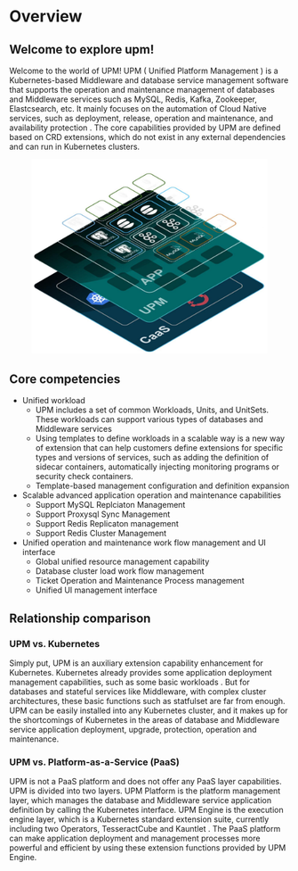 # Overview

## Welcome to explore **upm**!

Welcome to the world of UPM! UPM ( Unified Platform Management ) is a Kubernetes-based Middleware and database service management software that supports the operation and maintenance management of databases and Middleware services such as MySQL, Redis, Kafka, Zookeeper, Elastcsearch, etc. It mainly focuses on the automation of Cloud Native services, such as deployment, release, operation and maintenance, and availability protection . The core capabilities provided by UPM are defined based on CRD extensions, which do not exist in any external dependencies and can run in Kubernetes clusters.&#x20;

<figure><img src=".gitbook/assets/image (5).png" alt=""><figcaption></figcaption></figure>

## Core competencies

* Unified workload
  * UPM includes a set of common Workloads, Units, and UnitSets. These workloads can support various types of databases and Middleware services
  * Using templates to define workloads in a scalable way is a new way of extension that can help customers define extensions for specific types and versions of services, such as adding the definition of sidecar containers, automatically injecting monitoring programs or security check containers.
  * Template-based management configuration and definition expansion
* Scalable advanced application operation and maintenance capabilities
  * Support MySQL Replciaton Management
  * Support Proxysql Sync Management
  * Support Redis Replicaton management
  * Support Redis Cluster Management
* Unified operation and maintenance work flow management and UI interface
  * Global unified resource management capability
  * Database cluster load work flow management
  * Ticket Operation and Maintenance Process management
  * Unified UI management interface

## Relationship comparison

### UPM vs. Kubernetes

Simply put, UPM is an auxiliary extension capability enhancement for Kubernetes. Kubernetes already provides some application deployment management capabilities, such as some basic workloads . But for databases and stateful services like Middleware, with complex cluster architectures, these basic functions such as statfulset are far from enough. UPM can be easily installed into any Kubernetes cluster, and it makes up for the shortcomings of Kubernetes in the areas of database and Middleware service application deployment, upgrade, protection, operation and maintenance.

### UPM vs. Platform-as-a-Service (PaaS)

UPM is not a PaaS platform and does not offer any PaaS layer capabilities. UPM is divided into two layers. UPM Platform is the platform management layer, which manages the database and Middleware service application definition by calling the Kubernetes interface. UPM Engine is the execution engine layer, which is a Kubernetes standard extension suite, currently including two Operators, TesseractCube and Kauntlet . The PaaS platform can make application deployment and management processes more powerful and efficient by using these extension functions provided by UPM Engine.
